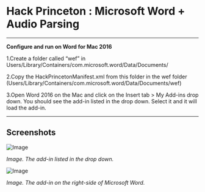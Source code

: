 # Hack Princeton : Microsoft Word + Audio Parsing

---

**Configure and run on Word for Mac 2016**

1.Create a folder called “wef” in Users/Library/Containers/com.microsoft.word/Data/Documents/

2.Copy the HackPrincetonManifest.xml from this folder in the wef folder (Users/Library/Containers/com.microsoft.word/Data/Documents/wef)

3.Open Word 2016 on the Mac and click on the Insert tab > My Add-ins drop down. You should see the add-in listed in the drop down. Select it and it will load the add-in.

---

## Screenshots 
![Image](https://github.com/lucylow/Hack_princeton_master/blob/master/prince_instruct.png)

*Image. The add-in listed in the drop down.*

![Image](https://github.com/lucylow/Hack_princeton_master/blob/master/prince_screenshot2.png)

*Image. The add-in on the right-side of Microsoft Word.*
